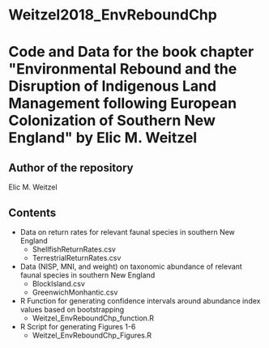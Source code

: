 # Weitzel2018_EnvReboundChp

# Code and Data for the book chapter "Environmental Rebound and the Disruption of Indigenous Land Management following European Colonization of Southern New England" by Elic M. Weitzel 

## Author of the repository
Elic M. Weitzel

## Contents
  - Data on return rates for relevant faunal species in southern New England
      - ShellfishReturnRates.csv
      - TerrestrialReturnRates.csv
  - Data (NISP, MNI, and weight) on taxonomic abundance of relevant faunal species in southern New England
      - BlockIsland.csv
      - GreenwichMonhantic.csv
  - R Function for generating confidence intervals around abundance index values based on bootstrapping
      - Weitzel_EnvReboundChp_function.R
  - R Script for generating Figures 1-6 
      - Weitzel_EnvReboundChp_Figures.R
